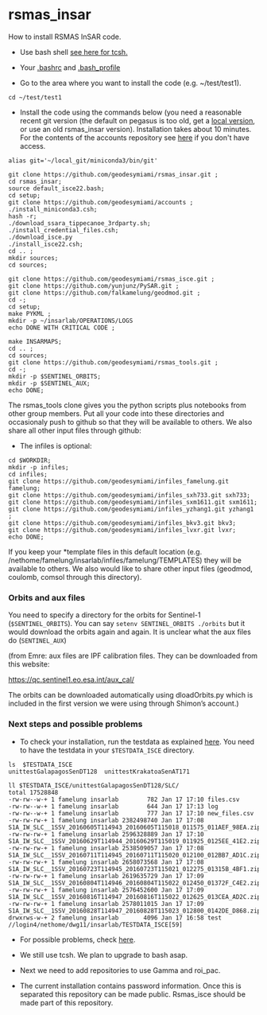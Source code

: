 # rsmas_insar
How to install RSMAS InSAR code.

* Use bash shell [see here for tcsh.](https://github.com/geodesymiami/rsmas_insar/blob/master/setup/readme_old_tcsh) 
* Your [.bashrc](https://github.com/geodesymiami/rsmas_insar/blob/master/docs/bashrc_contents.md) and [.bash_profile](https://github.com/geodesymiami/rsmas_insar/blob/master/docs/bash_profile.md)

* Go to the area where you want to install the code (e.g. ~/test/test1).

```
cd ~/test/test1
```

* Install the code using the commands below (you need a reasonable recent git version (the default on pegasus is too old, get a [local version](https://github.com/geodesymiami/rsmas_insar/blob/master/docs/install_git.md), or use an old rsmas_insar version). Installation takes about 10 minutes.  For the contents of the accounts repository see [here](https://github.com/geodesymiami/rsmas_insar/blob/master/docs/accounts_info.md) if you don't have access.

```
alias git='~/local_git/miniconda3/bin/git'

git clone https://github.com/geodesymiami/rsmas_insar.git ;
cd rsmas_insar;
source default_isce22.bash;
cd setup;
git clone https://github.com/geodesymiami/accounts ;
./install_miniconda3.csh;
hash -r;
./download_ssara_tippecanoe_3rdparty.sh;
./install_credential_files.csh;
./download_isce.py
./install_isce22.csh;
cd .. ;
mkdir sources;
cd sources;

git clone https://github.com/geodesymiami/rsmas_isce.git ; 
git clone https://github.com/yunjunz/PySAR.git ;
git clone https://github.com/falkamelung/geodmod.git ;
cd -;
cd setup;
make PYKML ;
mkdir -p ~/insarlab/OPERATIONS/LOGS
echo DONE WITH CRITICAL CODE ;

make INSARMAPS;
cd .. ;
cd sources;
git clone https://github.com/geodesymiami/rsmas_tools.git ; 
cd -;
mkdir -p $SENTINEL_ORBITS;
mkdir -p $SENTINEL_AUX;
echo DONE;
```

The rsmas_tools clone gives you the python scripts plus notebooks from other group members. Put all your code into these directories and occasionaly push to github so that they will be available to others. We also share all other input files through github:

* The infiles is optional:

```
cd $WORKDIR;
mkdir -p infiles;
cd infiles;
git clone https://github.com/geodesymiami/infiles_famelung.git famelung; 
git clone https://github.com/geodesymiami/infiles_sxh733.git sxh733; 
git clone https://github.com/geodesymiami/infiles_sxm1611.git sxm1611;
git clone https://github.com/geodesymiami/infiles_yzhang1.git yzhang1 ; 
git clone https://github.com/geodesymiami/infiles_bkv3.git bkv3;
git clone https://github.com/geodesymiami/infiles_lvxr.git lvxr;
echo DONE;
```

If you keep your *template files in this default location (e.g. /nethome/famelung/insarlab/infiles/famelung/TEMPLATES) they will be available to others. We also would like to share other input files (geodmod, coulomb, comsol through this directory).

### Orbits and aux files
You need to specify a directory for the orbits for Sentinel-1 (`$SENTINEL_ORBITS`). You can say `setenv SENTINEL_ORBITS ./orbits`  but it would download the orbits again and again.  It is unclear what the aux files do (`SENTINEL_AUX`)

(from Emre: aux files are IPF calibration files. They can be downloaded from this website:

https://qc.sentinel1.eo.esa.int/aux_cal/

The orbits can be downloaded automatically using dloadOrbits.py which is included in the first version we were using through Shimon’s account.)


### Next steps and possible problems
* To check your installation, run the testdata as explained [here](https://github.com/geodesymiami/rsmas_isce/wiki/Testing-the-code). You need to have the testdata in your `$TESTDATA_ISCE` directory.

```
ls  $TESTDATA_ISCE
unittestGalapagosSenDT128  unittestKrakatoaSenAT171

ll $TESTDATA_ISCE/unittestGalapagosSenDT128/SLC/
total 17528848
-rw-rw--w-+ 1 famelung insarlab        782 Jan 17 17:10 files.csv
-rw-rw--w-+ 1 famelung insarlab        644 Jan 17 17:13 log
-rw-rw--w-+ 1 famelung insarlab        777 Jan 17 17:10 new_files.csv
-rw-rw-rw-+ 1 famelung insarlab 2382498740 Jan 17 17:08 S1A_IW_SLC__1SSV_20160605T114943_20160605T115018_011575_011AEF_98EA.zip
-rw-rw-rw-+ 1 famelung insarlab 2596328889 Jan 17 17:10 S1A_IW_SLC__1SSV_20160629T114944_20160629T115019_011925_0125EE_41E2.zip
-rw-rw-rw-+ 1 famelung insarlab 2538509057 Jan 17 17:08 S1A_IW_SLC__1SSV_20160711T114945_20160711T115020_012100_012BB7_AD1C.zip
-rw-rw-rw-+ 1 famelung insarlab 2658073568 Jan 17 17:08 S1A_IW_SLC__1SSV_20160723T114945_20160723T115021_012275_01315B_4BF1.zip
-rw-rw-rw-+ 1 famelung insarlab 2619635729 Jan 17 17:09 S1A_IW_SLC__1SSV_20160804T114946_20160804T115022_012450_01372F_C4E2.zip
-rw-rw-rw-+ 1 famelung insarlab 2576452600 Jan 17 17:09 S1A_IW_SLC__1SSV_20160816T114947_20160816T115022_012625_013CEA_AD2C.zip
-rw-rw-rw-+ 1 famelung insarlab 2578011015 Jan 17 17:09 S1A_IW_SLC__1SSV_20160828T114947_20160828T115023_012800_0142DE_D868.zip
drwxrws-w-+ 2 famelung insarlab       4096 Jan 17 16:58 test
//login4/nethome/dwg11/insarlab/TESTDATA_ISCE[59]
```
* For possible problems, check [here](https://github.com/geodesymiami/rsmas_insar/blob/master/docs/installation_issues.md).

* We still use tcsh. We plan to upgrade to bash asap.

* Next we need to add repositories to use Gamma and roi_pac. 

* The current installation contains password information. Once this is separated this repository can be made public. Rsmas_isce should be made part of this repository.

